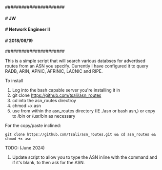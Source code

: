 ######################
#### # JW
#### # Network Engineer II
#### # 2018/06/19
######################

This is a simple script that will search various databses for advertised routes from an ASN you specify.
Currently I have configured it to query RADB, ARIN, APNIC, AFRINIC, LACNIC and RIPE.

To install
1. Log into the bash capable server you're installing it in
2. git clone https://github.com/tsali/asn_routes
3. cd into the asn_routes directroy
4. chmod +x asn
5. use from within the asn_routes directory (IE ./asn or bash asn,) or copy to /bin or /usr/bin as necessary

For the copy/paste inclined:                                                                                      

```
git clone https://github.com/tsali/asn_routes.git && cd asn_routes && chmod +x asn
```

TODO: (June 2024)
  1. Update script to allow you to type the ASN inline with the command and if it's blank, to then ask for the ASN.
